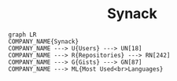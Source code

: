 <h1 align="center">Synack</h1>

```mermaid
graph LR
COMPANY_NAME{Synack}
COMPANY_NAME ---> U{Users} ---> UN[18]
COMPANY_NAME ---> R{Repositories} ---> RN[242]
COMPANY_NAME ---> G{Gists} ---> GN[87]
COMPANY_NAME ---> ML{Most Used<br>Languages}
```
